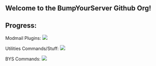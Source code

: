 ## Welcome to the BumpYourServer Github Org!

## Progress:

Modmail Plugins: 
![](https://geps.dev/progress/100)

Utilities Commands/Stuff:
![](https://geps.dev/progress/50)

BYS Commands:
![](https://geps.dev/progress/25)
